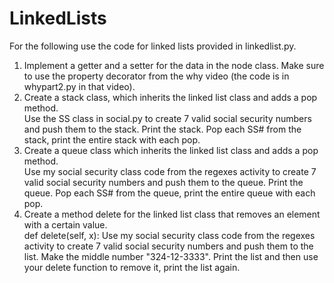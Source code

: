 # LinkedLists
For the following use the code for linked lists provided in linkedlist.py.

1. Implement a getter and a setter for the data in the node class. Make sure to use the property decorator from the why video (the code is in whypart2.py in that video).<br>
2. Create a stack class, which inherits the linked list class and adds a pop method. <br>
   Use the SS class in social.py to create 7 valid social security numbers and push them to the stack. Print the stack. Pop each SS# from the stack, print the entire stack with each pop.
3. Create a queue class which inherits the linked list class and adds a pop method. <br>
   Use my social security class code from the regexes activity to create 7 valid social security numbers and push them to the queue. Print the queue. Pop each SS# from the queue, print the entire queue with each pop.
4. Create a method delete for the linked list class that removes an element with a certain value. <br>
   def delete(self, x):
   Use my social security class code from the regexes activity to create 7 valid social security numbers and push them to the list. Make the middle number "324-12-3333". Print the list and then use your delete function to remove it, print the list again.
